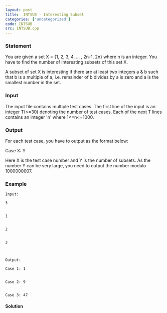 ```yaml
---
layout: post
title:  INTSUB - Interesting Subset
categories: ['uncategorized']
code: INTSUB
src: INTSUB.cpp
---
```


### **Statement**

You are given a set X = {1, 2, 3, 4, … , 2n-1, 2n} where n is an integer. You
have to find the number of interesting subsets of this set X.

A subset of set X is interesting if there are at least two integers a & b such
that b is a multiple of a, i.e. remainder of b divides by a is zero and a is
the smallest number in the set.

### Input

The input file contains multiple test cases. The first line of the input is an
integer T(<=30) denoting the number of test cases. Each of the next T lines
contains an integer 'n' where 1<=n<=1000.

### Output

For each test case, you have to output as the format below:

Case X: Y

Here X is the test case number and Y is the number of subsets. As the number Y
can be very large, you need to output the number modulo 1000000007.

### Example

    
    
    Input:
    3
    
    
    1
    
    
    2
    
    
    3
    
    Output:
    Case 1: 1
    
    
    Case 2: 9
    
    
    Case 3: 47



#### **Solution**



